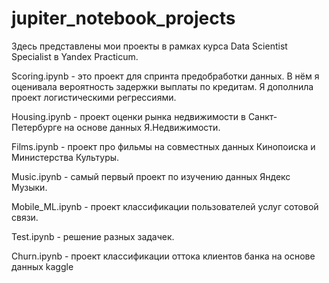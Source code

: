 # jupiter_notebook_projects
Здесь представлены мои проекты в рамках курса Data Scientist Specialist в Yandex Practicum.

Scoring.ipynb  - это проект для спринта предобработки данных. В нём я оценивала вероятность задержки выплаты по кредитам. 
Я дополнила проект логистическими регрессиями. 

Housing.ipynb - проект оценки рынка недвижимости в Санкт-Петербурге на основе данных Я.Недвижимости.

Films.ipynb - проект про фильмы на совместных данных Кинопоиска и Министерства Культуры.

Music.ipynb - самый первый проект по изучению данных Яндекс Музыки.

Mobile_ML.ipynb - проект классификации пользователей услуг сотовой связи.

Test.ipynb - решение разных задачек.

Churn.ipynb  - проект классификации оттока клиентов банка на основе данных kaggle
